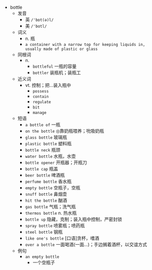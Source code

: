 - bottle
  - 发音
    - 英 `/'bɒt(ə)l/`
    - 美 `/'bɑtl/`
  - 词义
    - n. 瓶
    - `a container with a narrow top for keeping liquids in, usually made of plastic or glass`
  - 同根词
    - n.
      - `bottleful` 一瓶的容量
      - `bottler` 装瓶机；装瓶工
  - 近义词
    - vt. 控制；把…装入瓶中
      - `possess`
      - `contain`
      - `regulate`
      - `bit`
      - `manage`
  - 短语
    - `a bottle of` 一瓶 
    - `on the bottle` ◎靠奶瓶喂养；吮吸奶瓶 
    - `glass bottle` 玻璃瓶 
    - `plastic bottle` 塑料瓶 
    - `bottle neck` 瓶颈 
    - `water bottle` 水瓶，水壶 
    - `bottle opener` 开瓶器；开瓶刀 
    - `bottle cap` 瓶盖 
    - `beer bottle` 啤酒瓶 
    - `perfume bottle` 香水瓶 
    - `empty bottle` 空瓶子，空瓶 
    - `snuff bottle` 鼻烟壶 
    - `hit the bottle` 酗酒 
    - `gas bottle` 气瓶；洗气瓶 
    - `thermos bottle` n. 热水瓶 
    - `bottle up` 隐藏，克制；装入瓶中控制，严密封锁 
    - `spray bottle` 喷雾瓶；喷药瓶 
    - `steel bottle` 钢瓶 
    - `like one's bottle` [口语]贪杯，嗜酒 
    - `over a bottle` 一面喝酒(一面…)；手边搁着酒杯，以交谊方式 
  - 例句
    - `an empty bottle`
      - 一个空瓶子

